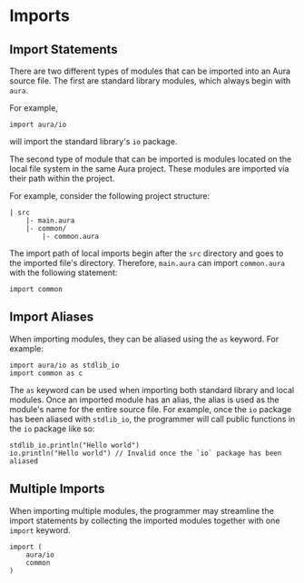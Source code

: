 # Imports

## Import Statements

There are two different types of modules that can be imported into an Aura source file. The first are standard library modules, which always begin with `aura`.

For example,
```
import aura/io
```
will import the standard library's `io` package.

The second type of module that can be imported is modules located on the local file system in the same Aura project. These modules are imported via their path within the project.

For example, consider the following project structure:

```
| src
    |- main.aura
    |- common/
        |- common.aura
```
The import path of local imports begin after the `src` directory and goes to the imported file's directory. Therefore, `main.aura` can import `common.aura` with the following statement:
```
import common
```

## Import Aliases

When importing modules, they can be aliased using the `as` keyword. For example:

```
import aura/io as stdlib_io
import common as c
```

The `as` keyword can be used when importing both standard library and local modules. Once an imported module has an alias, the alias is used as the module's name for the entire source file. For example, once the `io` package has been aliased with `stdlib_io`, the programmer will call public functions in the `io` package like so:

```
stdlib_io.println("Hello world")
io.println("Hello world") // Invalid once the `io` package has been aliased
```

## Multiple Imports

When importing multiple modules, the programmer may streamline the import statements by collecting the imported modules together with one `import` keyword.

```
import (
    aura/io
    common
)
```